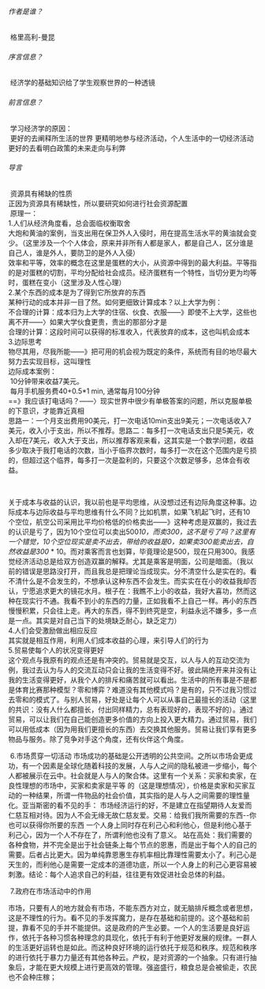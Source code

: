 ###### 作者是谁？

​		格里高利-曼昆

###### 序言信息？

​		经济学的基础知识给了学生观察世界的一种透镜

###### 前言信息？

​		学习经济学的原因：</br>
​				更好的去阐释所生活的世界
​				更精明地参与经济活动，个人生活中的一切经济活动</br>
​				更好的去看明白政策的未来走向与利弊</br>

###### 导言

​		资源具有稀缺的性质</br>
​		正因为资源具有稀缺性，所以要研究如何进行社会资源配置</br>
​		原理一：</br>
​				1.人们从经济角度看，总会面临权衡取舍</br>
​						大炮和黄油的案例，当支出用在保卫外人入侵时，用在提高生活水平的黄油就会变少。（这里涉及一个个人体会，原来并非所有人都是家人，都是自己人，区分谁是自己人，谁是外人，要防卫的是外人入侵）</br>
​						效率和平等，效率的概念在这里是蛋糕的大小，从资源中得到的最大利益。平等指的是对蛋糕的切割，平均分配给社会成员。经济蛋糕有一个特性，当切分更为均等时，蛋糕在变小（这里涉及人性心理）</br>
​				2.某个东西的成本是为了得到它所放弃的东西</br>
​						某种行动的成本并非一目了然。如何更细致计算成本？以上大学为例：</br>
​								不合理的计算：成本归为上大学的住宿、伙食、衣服——》即使不上大学，这些也离不开——〉如果大学伙食更贵，贵出的那部分才是</br>
​								合理的计算：这段时间可以获得的标准收入，代表放弃的成本，这也叫机会成本</br>
​				3.边际思考</br>
​						物尽其用，尽我所能——》把可用的机会视为既定的条件，系统而有目的地尽最大努力去实现目标，这叫理性</br>
​						边际成本案例：</br>
​								10分钟带来收益7美元。</br>
​								每月手机服务费40+0.5*1 min, 通常每月100分钟</br>
​								==》我应该打电话吗？——〉现实世界中很少有单极答案的问题，所以克服单极的下意识，才能靠近真相</br>
​								思路一：一个月支出费用90美元，打一次电话10min支出9美元；一次电话收入7美元，收入小于支出，所以不推荐。
​								思路二：每多打一次电话支出只是5美元，收入却在7美元，收入大于支出，所以推荐
​								客观来看，这其实是一个数学问题，收益多少取决于我打电话的次数，当小于临界次数时，每多打一次在这个范围内是亏损的，但超过这个临界，每多打一次是盈利的，只要这个次数足够多，总体会有收益。	

​		

​						关于成本与收益的认识，我以前也是平均思维，从没想过还有边际角度这种事。边际成本与边际收益与平均思维有什么不同？比如机票，如果飞机起飞时，还有10个空位，航空公司采用比平均价格低的价格卖出——》这种考虑是双赢的，我过去的认识是亏了，因为10个空位可以卖出500*10，而卖300，这不是亏了吗？这里有一个错觉，10个空位现实是卖不出去，带给的收益是0，如果卖300能卖出去，自然收益是300* * 10。而对乘客而言也划算，毕竟理论是500，现在只用300。我感觉经济活动总是给双方创造双赢的解释。尤其是乘客是明面，公司是暗面。（我以前的错误是思路没打开，而且我总是把理论当成现实。分不清空什么是实在的。看不清什么是不会发生的，不想承认这种东西不会发生。而实实在在小的收益我却否认，宁愿追求更大的镜花水月。根子在：我瞧不上小的收益，我好大喜功，然而这种在现实行不通。我看不到小的东西的力量，正如我看不上自己一样。再小的东西慢慢积累，只会往上走。再大的东西，得不到终究是空，利益永远不嫌多，多一点是一点。其实是对自己当下的处境缺乏耐心，缺乏定力）</br>
​				4.人们会受激励做出相应反应</br>
​						其实就是相互作用，利用人们成本收益的心理，来引导人们的行为</br>
​				5.贸易使每个人的状况变得更好</br>
​						这个观点与我原有的观点还是有冲突的。贸易就是交互，以人与人的互动交流为例，我过去认为与人的交流互动只会让我的生活变得不好。彼此隔绝开来并没有让我的生活变得更好，从我个人的排斥和痛苦就可以看出。生活中的所有事是不是都是体育比赛那种模型？零和博弈？难道没有其他模式吗？是有的，只不过我习惯过去零和的模式了。与别人贸易，好处是让每个人可以从事自己最擅长的活动（这里的共识：没有人什么都擅长，付出同样精力，总有表现好的，表现不好的）。通过贸易，可以让我们在自己能创造更多价值的方向上投入更大精力。通过贸易，我们可以用低成本（因为用我们更擅长的东西）去交换其他服务。贸易让我们享有更多物品与服务。除了竞争对手这个角度，还有伙伴这个角度。</br>

​			6.市场贯穿一切活动
​			市场成功的基础是公开透明的公共空间。之所以市场会更成功，有一个因素是全球化随着科技的发展，人与人之间的隐私被进一步缩小，每个人都被展示在云中。
​			社会就是人与人的聚合体。这里有一个关系：买家和卖家，在良性理想的市场中，买家和卖家是平等 的（这是理想情况），价格是卖家和买家互动的一种结果，所谓一件物品的社会价值，其实指的是人与人之间需要的理性量化。
​			亚当斯密的看不见的手：
​					市场经济运行的好，不是建立在指望期待人友爱而仁慈互相对待。因为人不会无缘无故仁慈友爱。
​					交易：给我们我所需要的东西--你也可以获得你所要的东西
​					一个人身上同时存在利己心和利他心，但是利他心基于利己心，因为一个人不存在了，所谓利他也没有了意义。
站在高处：我们需要的各种食物，并不完全是出于社会链条上每个节点的恩惠，而是出于每个人的自己的需要。后者占比更大。因为单纯靠恩惠生存机率相比靠理性需要太小了。
​					利己心是天生的，而利他心是需要一定成本的道德功底，所以一个人身上的利己心更容易被刺激。
​					结论：每个人追求自己的利益，往往更有效促进社会总体的利益。	

​			7.政府在市场活动中的作用

​						市场，只要有人的地方就会有市场，不能东西方对立，就无脑排斥概念或者思想，这是不理性的行为。
​						看不见的手发挥魔力，是存在基础和前提的。这个基础和前提，靠看不见的手并不能提供。这是政府的产生必要。一个人的生活要是良好运作，依托于各种习惯各种理念的具现化，依托于有利于他更好发展的规律。
​						一群人的生活更好运转也是如此。而这种良好环境的运行依托于规范和秩序。规范和秩序的进行依托于暴力力量还有其他各种云。
​						产权，是对资源的一个抽象。只有进行抽象后，才能在更大规模上进行更高效的管理。
​						强盗盛行，粮食总是会被偷走，农民也不会种庄稼；		

